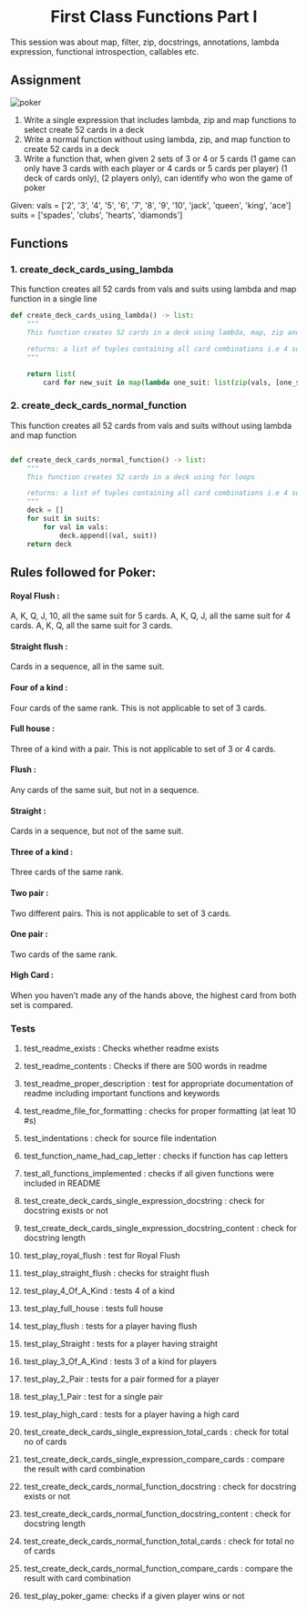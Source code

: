 <h1 align = "center"><b>First Class Functions Part I</b></h1>
This session was about map, filter, zip, docstrings, annotations, lambda expression,
 functional introspection, callables etc. 

## **Assignment**
![poker](https://i.pinimg.com/474x/6b/1f/f7/6b1ff73716c14139c951241f3c1d7c46.jpg)

1. Write a single expression that includes lambda, zip and map functions to select create 52 cards in a deck 
2. Write a normal function without using lambda, zip, and map function to create 52 cards in a deck 
3. Write a function that, when given 2 sets of 3 or 4 or 5 cards (1 game can only have 3 cards with each player or 4 cards or 5 cards per player) (1 deck of cards only), (2 players only), can identify who won the game of poker 

Given:
vals = ['2', '3', '4', '5', '6', '7', '8', '9', '10', 'jack', 'queen', 'king', 'ace']
suits = ['spades', 'clubs', 'hearts', 'diamonds']

## Functions

### 1. create_deck_cards_using_lambda 
This function creates all 52 cards from vals and suits using lambda and map function in a single line

```python
def create_deck_cards_using_lambda() -> list:
    """
    This function creates 52 cards in a deck using lambda, map, zip and list comprehension in a single expression

    returns: a list of tuples containing all card combinations i.e 4 suits of a deck
    """

    return list(
        card for new_suit in map(lambda one_suit: list(zip(vals, [one_suit] * len(vals))), suits) for card in new_suit)
```

### 2. create_deck_cards_normal_function
This function creates all 52 cards from vals and suits without using lambda and map function
```python

def create_deck_cards_normal_function() -> list:
    """
    This function creates 52 cards in a deck using for loops

    returns: a list of tuples containing all card combinations i.e 4 suits of a deck
    """
    deck = []
    for suit in suits:
        for val in vals:
            deck.append((val, suit))
    return deck
```
## Rules followed for Poker:
#### Royal Flush : 
A, K, Q, J, 10, all the same suit for 5 cards.
A, K, Q, J, all the same suit for 4 cards.
A, K, Q, all the same suit for 3 cards.

#### Straight flush :
Cards in a sequence, all in the same suit.

#### Four of a kind :
Four cards of the same rank.
This is not applicable to set of 3 cards.

#### Full house :
Three of a kind with a pair.
This is not applicable to set of 3 or 4 cards.

#### Flush :
Any cards of the same suit, but not in a sequence.

#### Straight :
Cards in a sequence, but not of the same suit.

#### Three of a kind :
Three cards of the same rank.

#### Two pair :
Two different pairs.
This is not applicable to set of 3 cards.

#### One pair :
Two cards of the same rank.

#### High Card :
When you haven’t made any of the hands above, the highest card from both set is compared.

>>

### **Tests**

1. test_readme_exists : Checks whether readme exists

2. test_readme_contents : Checks if there are 500 words in readme

3. test_readme_proper_description :  test for appropriate documentation of readme including important functions and keywords

4. test_readme_file_for_formatting : checks for proper formatting (at leat 10 #s)

5. test_indentations : check for source file indentation

6. test_function_name_had_cap_letter :  checks if function has cap letters

7. test_all_functions_implemented : checks if all given functions were included in README

8. test_create_deck_cards_single_expression_docstring : check for docstring exists or not

9. test_create_deck_cards_single_expression_docstring_content : check for  docstring length

10. test_play_royal_flush : test for Royal Flush

11. test_play_straight_flush : checks for straight flush

12. test_play_4_Of_A_Kind : tests 4 of a kind

13. test_play_full_house : tests full house

14. test_play_flush : tests for a player having flush

15. test_play_Straight : tests for a player having straight

16. test_play_3_Of_A_Kind : tests 3 of a kind for players

17. test_play_2_Pair : tests for a pair formed for a player

18. test_play_1_Pair : test for a single pair

19. test_play_high_card : tests for a player having a high card

20. test_create_deck_cards_single_expression_total_cards :  check for total no of cards

21. test_create_deck_cards_single_expression_compare_cards : compare the result with card combination

22. test_create_deck_cards_normal_function_docstring : check for docstring exists or not

23. test_create_deck_cards_normal_function_docstring_content : check for  docstring length

24. test_create_deck_cards_normal_function_total_cards : check for total no of cards

25. test_create_deck_cards_normal_function_compare_cards : compare the result with card combination

26. test_play_poker_game: checks if a given player wins or not
